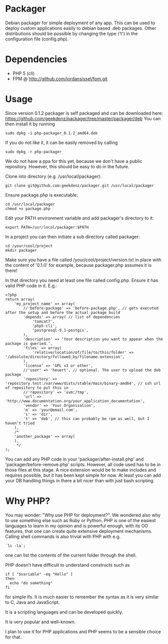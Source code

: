 Packager
========

Debian packager for simple deployment of any app.
This can be used to deploy custom applications 
easily to debian based .deb packages.
Other distributions should be possible by 
changing the type ('t') in the configuration
file (config.php).

Dependencies
============

  - PHP 5 (cli)
  - FPM @ http://github.com/jordansissel/fpm.git

Usage
=====

Since version 0.1.2 packager is self packaged and can be 
downloaded here:
https://github.com/geekdenz/packager/tree/master/packager/deb
You can then install it by running

    sudo dpkg -i php-packager_0.1.2_amd64.deb
    
If you do not like it, it can be easily removed by calling

    sudo dpkg -r php-packager
    
We do not have a ppa for this yet, because we don't have a 
public repository. However, this should be easy to do in the 
future.

Clone into directory (e.g. /usr/local/packager):

    git clone git@github.com:geekdenz/packager.git /usr/local/packager

Ensure package.php is executable:

    cd /usr/local/packager
    chmod +x package.php
    
Edit your PATH environment variable and add packager's directory to it:

    export PATH=/usr/local/packager:$PATH
    
In a project you can then initiate a sub directory called packager:

    cd /your/cool/project
    mkdir packager
    
Make sure you have a file called /your/cool/project/version.txt in place with the content of '0.1.0'
for example, because packager.php assumes it is there!

In that directory you need at least one file called config.php. Ensure 
it has valid PHP code in it. E.g.:

    <?php
    return array(
        'my_project_name' => array(
            //'before-package' => 'before-package.php', // gets executed after the setup and before the actual package build
            'depends' => array( // list of dependencies
                'tomcat7',
                'php5-cli',
                'postgresql-9.1-postgis',
            ),
            'description' => 'Your description you want to appear when the package is queried.',
            'files' => array(
                'relative/location/of/file/to/this/folder' => '/absolute/directory/followed_by/filename.extension',
            ),
            'license' => 'GPL v3 or other',
            //'user' => 'heuert', // optional. The user to upload the deb package
            'repository' => 'repository.test:/var/www/dists/stable/main/binary-amd64', // ssh url of repository to put this in
            //'repository' => 'uvm:/tmp',
            'url' => 'http://www.documentation.org/your_application_documentation',
            'vendor' => 'Your Organisation',
            'm' => 'your@email.com',
            's' => 'dir',
            't' => 'deb', // this can probably be rpm as well, but I haven't tried
        ),
        /*
        'another_package' => array(
        ),
         */
    );
    
You can add any PHP code in your 'packager/after-install.php' and 
'packager/before-remove.php' scripts. However, all code used has
to be in those files at this stage. A nice extension would be to 
make includes and requires possible, but it has been kept simple
for now. At least you can add your DB handling things in there a 
bit nicer than with just bash scripting.


Why PHP?
========

You may wonder: "Why use PHP for deployment?".
We wondered also why to use something else such as Ruby or Python.
PHP is one of the easiest languages to learn in my opinion and is
powerful enough, with its OO features, that one can create quite
extensive deployment mechanisms. Calling shell commands is also
trivial with PHP with e.g. 

    `ls -la`;

one can list the contents of the current folder through the shell.

PHP doesn't have difficult to understand constructs such as

    if [ "$variable" -eq "Hello" ]
    then
      echo "do something"
    fi
    
for simple ifs. It is much easier to remember the syntax as it is
very similar to C, Java and JavaScript.

It is a scripting languages and can be developed quickly.

It is very popular and well-known.

I plan to use it for PHP applications and PHP seems to be a sensible
choice for that.
